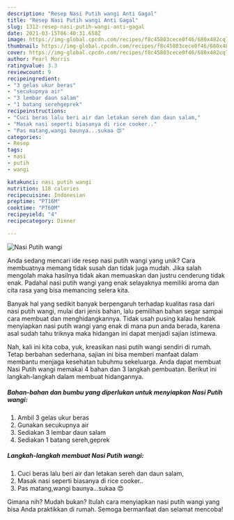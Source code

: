```yaml
---
description: "Resep Nasi Putih wangi Anti Gagal"
title: "Resep Nasi Putih wangi Anti Gagal"
slug: 1312-resep-nasi-putih-wangi-anti-gagal
date: 2021-03-15T06:40:31.658Z
image: https://img-global.cpcdn.com/recipes/f8c45803cece0f46/680x482cq70/nasi-putih-wangi-foto-resep-utama.jpg
thumbnail: https://img-global.cpcdn.com/recipes/f8c45803cece0f46/680x482cq70/nasi-putih-wangi-foto-resep-utama.jpg
cover: https://img-global.cpcdn.com/recipes/f8c45803cece0f46/680x482cq70/nasi-putih-wangi-foto-resep-utama.jpg
author: Pearl Morris
ratingvalue: 3.3
reviewcount: 9
recipeingredient:
- "3 gelas ukur beras"
- "secukupnya air"
- "3 lembar daun salam"
- "1 batang serehgeprek"
recipeinstructions:
- "Cuci beras lalu beri air dan letakan sereh dan daun salam,"
- "Masak nasi seperti biasanya di rice cooker.."
- "Pas matang,wangi baunya...sukaa 😍"
categories:
- Resep
tags:
- nasi
- putih
- wangi

katakunci: nasi putih wangi 
nutrition: 118 calories
recipecuisine: Indonesian
preptime: "PT16M"
cooktime: "PT60M"
recipeyield: "4"
recipecategory: Dinner

---
```



![Nasi Putih wangi](https://img-global.cpcdn.com/recipes/f8c45803cece0f46/680x482cq70/nasi-putih-wangi-foto-resep-utama.jpg)

Anda sedang mencari ide resep nasi putih wangi yang unik? Cara membuatnya memang tidak susah dan tidak juga mudah. Jika salah mengolah maka hasilnya tidak akan memuaskan dan justru cenderung tidak enak. Padahal nasi putih wangi yang enak selayaknya memiliki aroma dan cita rasa yang bisa memancing selera kita.



Banyak hal yang sedikit banyak berpengaruh terhadap kualitas rasa dari nasi putih wangi, mulai dari jenis bahan, lalu pemilihan bahan segar sampai cara membuat dan menghidangkannya. Tidak usah pusing kalau hendak menyiapkan nasi putih wangi yang enak di mana pun anda berada, karena asal sudah tahu triknya maka hidangan ini dapat menjadi sajian istimewa.


Nah, kali ini kita coba, yuk, kreasikan nasi putih wangi sendiri di rumah. Tetap berbahan sederhana, sajian ini bisa memberi manfaat dalam membantu menjaga kesehatan tubuhmu sekeluarga. Anda dapat membuat Nasi Putih wangi memakai 4 bahan dan 3 langkah pembuatan. Berikut ini langkah-langkah dalam membuat hidangannya.

<!--inarticleads1-->

##### Bahan-bahan dan bumbu yang diperlukan untuk menyiapkan Nasi Putih wangi:

1. Ambil 3 gelas ukur beras
1. Gunakan secukupnya air
1. Sediakan 3 lembar daun salam
1. Sediakan 1 batang sereh,geprek




<!--inarticleads2-->

##### Langkah-langkah membuat Nasi Putih wangi:

1. Cuci beras lalu beri air dan letakan sereh dan daun salam,
1. Masak nasi seperti biasanya di rice cooker..
1. Pas matang,wangi baunya...sukaa 😍




Gimana nih? Mudah bukan? Itulah cara menyiapkan nasi putih wangi yang bisa Anda praktikkan di rumah. Semoga bermanfaat dan selamat mencoba!
